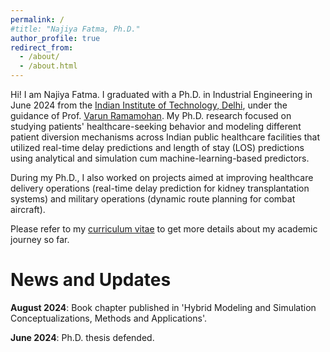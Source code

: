 ```yaml
---
permalink: /
#title: "Najiya Fatma, Ph.D."
author_profile: true
redirect_from: 
  - /about/
  - /about.html
---
```


Hi! I am Najiya Fatma. I graduated with a Ph.D. in Industrial Engineering in June 2024 from the [Indian Institute of Technology, Delhi](https://home.iitd.ac.in/), under the guidance of Prof. [Varun Ramamohan](https://web.iitd.ac.in/~varunr/). My Ph.D. research focused on studying patients' healthcare-seeking behavior and modeling different patient diversion mechanisms across Indian public healthcare facilities that utilized real-time delay predictions and length of stay (LOS) predictions using analytical and simulation cum machine-learning-based predictors. 

During my Ph.D., I also worked on projects aimed at improving healthcare delivery operations (real-time delay prediction for kidney transplantation systems) and military operations (dynamic route planning for combat aircraft).

Please refer to my [curriculum vitae](https://drive.google.com/file/d/1Xsk0nvcldQVAhom8ZkF6-xZK-C1y5Z4S/view?usp=sharing) to get more details about my academic journey so far.  


News and Updates
======

**August 2024**: Book chapter published in 'Hybrid Modeling and Simulation Conceptualizations, Methods and Applications'.

**June 2024**: Ph.D. thesis defended.
